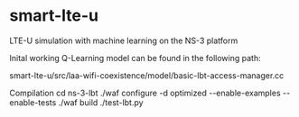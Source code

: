 # smart-lte-u
LTE-U simulation with machine learning on the NS-3 platform

Inital working Q-Learning model can be found in the following path:

smart-lte-u/src/laa-wifi-coexistence/model/basic-lbt-access-manager.cc

Compilation
cd ns-3-lbt
./waf configure -d optimized --enable-examples --enable-tests
./waf build
./test-lbt.py

